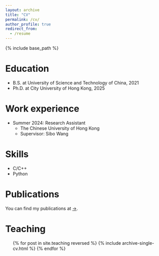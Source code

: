 ```yaml
---
layout: archive
title: "CV"
permalink: /cv/
author_profile: true
redirect_from:
  - /resume
---
```


{% include base_path %}

Education
======
* B.S. at University of Science and Technology of China, 2021
* Ph.D. at City University of Hong Kong, 2025


Work experience
======
* Summer 2024: Research Assistant
  * The Chinese University of Hong Kong
  * Supervisor: Sibo Wang
  
Skills
======
* C/C++
* Python

Publications
======
You can find my publications at [$\to$](https://qirunzeng.github.io/publications/).

<!--Talks
======
  <ul>{% for post in site.talks reversed %}
    {% include archive-single-talk-cv.html  %}
  {% endfor %}</ul>-->


Teaching
======
  <ul>{% for post in site.teaching reversed %}
    {% include archive-single-cv.html %}
  {% endfor %}</ul>

<!-- Service and leadership
======
* Currently signed in to 43 different slack teams -->
